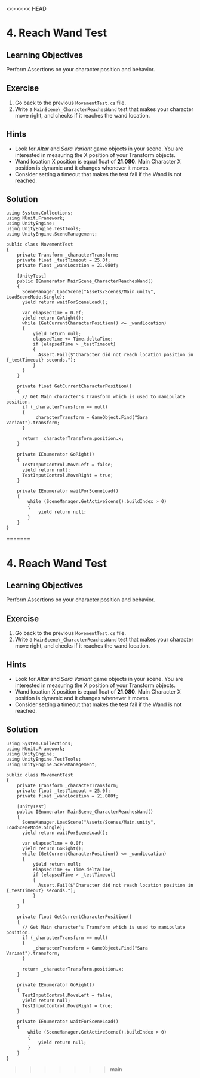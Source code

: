 <<<<<<< HEAD
# 4\. Reach Wand Test

## Learning Objectives

Perform Assertions on your character position and behavior.

## Exercise

1.  Go back to the previous `MovementTest.cs` file.
2.  Write a `MainScene\_CharacterReachesWand` test that makes your character move right, and checks if it reaches the wand location.

## Hints

*   Look for _Altar_ and _Sara Variant_ game objects in your scene. You are interested in measuring the X position of your Transform objects.
*   Wand location X position is equal float of **21.080**. Main Character X position is dynamic and it changes whenever it moves.
*   Consider setting a timeout that makes the test fail if the Wand is not reached.

## Solution

```
using System.Collections;
using NUnit.Framework;
using UnityEngine;
using UnityEngine.TestTools;
using UnityEngine.SceneManagement;

public class MovementTest
{
    private Transform _characterTransform;
    private float _testTimeout = 25.0f;
    private float _wandLocation = 21.080f;

    [UnityTest]
    public IEnumerator MainScene_CharacterReachesWand()
    {
      SceneManager.LoadScene("Assets/Scenes/Main.unity", LoadSceneMode.Single);
      yield return waitForSceneLoad();

      var elapsedTime = 0.0f;
      yield return GoRight();
      while (GetCurrentCharacterPosition() <= _wandLocation)
      {
          yield return null;
          elapsedTime += Time.deltaTime;
          if (elapsedTime > _testTimeout)
          {
            Assert.Fail($"Character did not reach location position in {_testTimeout} seconds.");
          }
      }
    }

    private float GetCurrentCharacterPosition()
    {
      // Get Main character's Transform which is used to manipulate position.
      if (_characterTransform == null)
      {
          _characterTransform = GameObject.Find("Sara Variant").transform;
      }

      return _characterTransform.position.x;
    }

    private IEnumerator GoRight()
    {
      TestInputControl.MoveLeft = false;
      yield return null;
      TestInputControl.MoveRight = true;
    }

    private IEnumerator waitForSceneLoad()
    {
        while (SceneManager.GetActiveScene().buildIndex > 0)
        {
            yield return null;
        }
    }
}
```
=======
# 4\. Reach Wand Test

## Learning Objectives

Perform Assertions on your character position and behavior.

## Exercise

1.  Go back to the previous `MovementTest.cs` file.
2.  Write a `MainScene\_CharacterReachesWand` test that makes your character move right, and checks if it reaches the wand location.

## Hints

*   Look for _Altar_ and _Sara Variant_ game objects in your scene. You are interested in measuring the X position of your Transform objects.
*   Wand location X position is equal float of **21.080**. Main Character X position is dynamic and it changes whenever it moves.
*   Consider setting a timeout that makes the test fail if the Wand is not reached.

## Solution

```
using System.Collections;
using NUnit.Framework;
using UnityEngine;
using UnityEngine.TestTools;
using UnityEngine.SceneManagement;

public class MovementTest
{
    private Transform _characterTransform;
    private float _testTimeout = 25.0f;
    private float _wandLocation = 21.080f;

    [UnityTest]
    public IEnumerator MainScene_CharacterReachesWand()
    {
      SceneManager.LoadScene("Assets/Scenes/Main.unity", LoadSceneMode.Single);
      yield return waitForSceneLoad();

      var elapsedTime = 0.0f;
      yield return GoRight();
      while (GetCurrentCharacterPosition() <= _wandLocation)
      {
          yield return null;
          elapsedTime += Time.deltaTime;
          if (elapsedTime > _testTimeout)
          {
            Assert.Fail($"Character did not reach location position in {_testTimeout} seconds.");
          }
      }
    }

    private float GetCurrentCharacterPosition()
    {
      // Get Main character's Transform which is used to manipulate position.
      if (_characterTransform == null)
      {
          _characterTransform = GameObject.Find("Sara Variant").transform;
      }

      return _characterTransform.position.x;
    }

    private IEnumerator GoRight()
    {
      TestInputControl.MoveLeft = false;
      yield return null;
      TestInputControl.MoveRight = true;
    }

    private IEnumerator waitForSceneLoad()
    {
        while (SceneManager.GetActiveScene().buildIndex > 0)
        {
            yield return null;
        }
    }
}
```
>>>>>>> main
